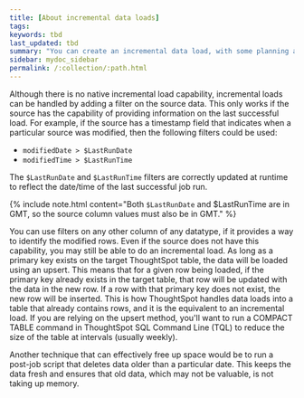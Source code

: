 ```yaml
---
title: [About incremental data loads]
tags:
keywords: tbd
last_updated: tbd
summary: "You can create an incremental data load, with some planning ahead."
sidebar: mydoc_sidebar
permalink: /:collection/:path.html
---
```

Although there is no native incremental load capability, incremental loads can be handled by adding a filter on the source data. This only works if the source has the capability of providing information on the last successful load. For example, if the source has a timestamp field that indicates when a particular source was modified, then the following filters could be used:

-   `modifiedDate > $LastRunDate`
-   `modifiedTime > $LastRunTime`

The `$LastRunDate` and `$LastRunTime` filters are correctly updated at runtime to reflect the date/time of the last successful job run.

{% include note.html content="Both `$LastRunDate` and $LastRunTime are in GMT, so the source column values must also be in GMT." %}

You can use filters on any other column of any datatype, if it provides a way to identify the modified rows. Even if the source does not have this capability, you may still be able to do an incremental load. As long as a primary key exists on the target ThoughtSpot table, the data will be loaded using an upsert. This means that for a given row being loaded, if the primary key already exists in the target table, that row will be updated with the data in the new row. If a row with that primary key does not exist, the new row will be inserted. This is how ThoughtSpot handles data loads into a table that already contains rows, and it is the equivalent to an incremental load. If you are relying on the upsert method, you'll want to run a COMPACT TABLE command in ThoughtSpot SQL Command Line (TQL) to reduce the size of the table at intervals (usually weekly).

Another technique that can effectively free up space would be to run a post-job script that deletes data older than a particular date. This keeps the data fresh and ensures that old data, which may not be valuable, is not taking up memory.

